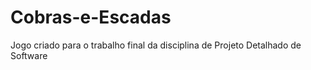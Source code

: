 # Cobras-e-Escadas
Jogo criado para o trabalho final da disciplina de Projeto Detalhado de Software
